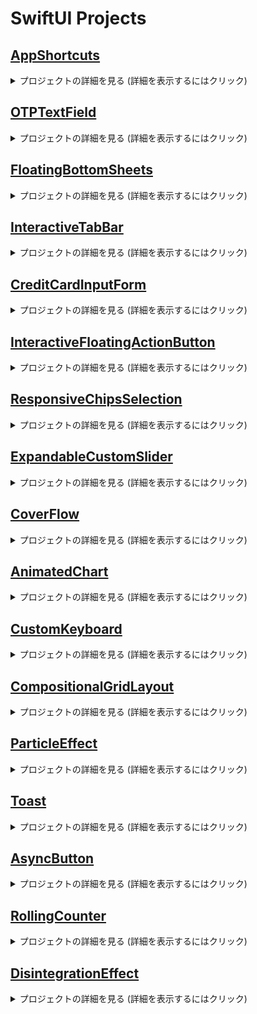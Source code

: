 # SwiftUI Projects

## [AppShortcuts](https://github.com/munsangu/SwiftUI/tree/master/AppShortcuts/AppShortcuts)

<details>
<summary>プロジェクトの詳細を見る (詳細を表示するにはクリック)</summary>

<p align="center"><img src="https://github.com/user-attachments/assets/0b19fd11-322b-4844-a3d0-f52f72af1fb0"></p>
<p align="center">
SwiftUI, SwiftData, AppIntents
</p>

### 主な機能:
- SwiftDataを活用したメモリーデータモデル管理
- AppIntentsを使用したカスタムショートカット統合
- 画像とキャプションを保存するメモリーアプリ
- ホーム画面で見られるメモリーリスト

### 実装の詳細:
- `Memory`モデルにSwiftData `@Model`アノテーションを適用
- `@Attribute(.externalStorage)`を使用して大きな画像データを効率的に管理
- `AddMemoryIntent`を通じたショートカット統合
- `AppShortcutsProvider`プロトコルでシステムショートカットにアプリ機能を公開

### 活用技術:
- SwiftUIを利用したUI構成
- SwiftDataによるデータの永続保存
- AppIntentsフレームワークによるショートカット統合

</details>

## [OTPTextField](https://github.com/munsangu/SwiftUI/tree/master/OTPTextField/OTPTextField)

<details>
<summary>プロジェクトの詳細を見る (詳細を表示するにはクリック)</summary>

<p align="center"><img src="https://github.com/user-attachments/assets/4305edfb-64c1-49e2-9f0a-3d788fd2f8b0"></p>
<p align="center">
SwiftUI, MVVM, TextField
</p>

### 主な機能:
- カスタマイズ可能なOTP/認証コード入力フィールド
- 2つのスタイルをサポート：丸枠（Rounded Border）と下線（Underlined）
- 4桁または6桁のコード入力をサポート
- 入力状態に応じた視覚的フィードバック（入力中、有効、エラー）
- 誤入力時の揺れアニメーション効果

### 実装の詳細:
- MVVMアーキテクチャの適用
- `VerificationFieldViewModel`によるステート管理
- `phaseAnimator`を活用したエラー時の揺れ効果
- テキストフィールドマスキング技法によるユーザー体験の向上
- `.textContentType(.oneTimeCode)`を活用した自動OTP認識のサポート

### 活用技術:
- SwiftUIカスタムビューとアニメーション
- MVVMパターンによる状態管理
- `FocusState`を用いたキーボード管理

</details>

## [FloatingBottomSheets](https://github.com/munsangu/SwiftUI/tree/master/FloatingBottomSheets/FloatingBottomSheets)

<details>
<summary>プロジェクトの詳細を見る (詳細を表示するにはクリック)</summary>

<p align="center"><img src="https://github.com/user-attachments/assets/fc7e4557-5bbe-48d6-b452-d94722b7ff9f"></p>
<p align="center">
SwiftUI, MVVM, Sheet
</p>

### 主な機能:
- フローティングボトムシートのカスタム実装
- 3つのシートタイプをサポート：アラート(Alert)、質問(Question)、リクエスト(Request)
- 各シートタイプ別の異なるデザインとボタン構成
- シートの影効果を除去した滑らかなUI

### 実装の詳細:
- `SheetConfiguration`、`ButtonConfig`、`IconConfig`による構成要素のモジュール化
- `UIViewRepresentable`プロトコルを活用した`SheetShadowRemover`の実装
- `floatingBottomSheet`ビューモディファイア(View Modifier)の拡張
- MVVMアーキテクチャによる状態管理

### 活用技術:
- SwiftUIとUIKitの統合
- ビュー拡張とカスタムモディファイア
- MVVMパターンによるボトムシート状態管理

</details>

## [InteractiveTabBar](https://github.com/munsangu/SwiftUI/tree/master/InteractiveTabBar/InteractiveTabBar)

<details>
<summary>プロジェクトの詳細を見る (詳細を表示するにはクリック)</summary>

<p align="center"><img src="https://github.com/user-attachments/assets/3392f632-f00c-4423-aea1-ab4096189ecc"></p>
<p align="center">
SwiftUI, MVVM, TabBar
</p>

### 主な機能:
- インタラクティブなカスタムタブバーの実装
- ドラッグジェスチャーによるタブ間の切り替え
- 滑らかなアニメーションによるタブ切り替え効果
- iOS 18以上とそれ以下のバージョン両方をサポート

### 実装の詳細:
- GeometryReaderと座標空間(Coordinate Space)を活用したタブ位置の追跡
- `onGeometryChange`カスタムモディファイアによるタブボタン位置の管理
- `matchedGeometryEffect`によるタブ切り替えアニメーションの実装
- 条件付きコードでiOS 18以上では新しいAPIを活用

### 活用技術:
- SwiftUIジェスチャーとアニメーション
- 座標空間とジオメトリリーダー
- MVVMパターンによるタブ状態管理
- 様々なiOSバージョンの互換性処理

</details>

## [CreditCardInputForm](https://github.com/munsangu/SwiftUI/tree/master/CreditCardInputForm/CreditCardInputForm)

<details>
<summary>プロジェクトの詳細を見る (詳細を表示するにはクリック)</summary>

<p align="center"><img src="https://github.com/user-attachments/assets/39fcd2d1-8aee-48c8-b415-4f6d74fd3a5c"></p>
<p align="center">
SwiftUI, Animation, 3D Effects
</p>

### 主な機能:
- インタラクティブなクレジットカード入力フォーム
- カード表面と裏面の3Dフリップアニメーション
- フォーカスされたフィールドに基づいたカード表示の動的な更新
- メッシュグラデーションを使用したリアルなカードデザイン
- フィールドごとのアニメーション強調表示

### 実装の詳細:
- `Card`モデルを使用したカード情報の管理
- カスタム`FlipTransition`モディファイアによる3D回転効果
- `rotation3DEffect`を用いたカードフリップアニメーション
- `FocusState`を活用した入力フィールド間のフォーカス管理
- カスタム文字列拡張機能による自動フォーマット処理（空白挿入、マスク化）

### 活用技術:
- SwiftUI 3Dアニメーションと遷移効果
- カスタムViewModifierによるトランジション実装
- 文字列操作のための拡張機能
- `matchedTransitionSource`によるフォーカスリングのアニメーション
- `contentTransition(.numericText())`による数値変更アニメーション

</details>

## [InteractiveFloatingActionButton](https://github.com/munsangu/SwiftUI/tree/master/InteractiveFloatingActionButton/InteractiveFloatingActionButton)
<details>
<summary>プロジェクトの詳細を見る (詳細を表示するにはクリック)</summary>
<p align="center"><img src="https://github.com/user-attachments/assets/10f4c19c-d732-4580-8dbe-8bc3e37da1ed"></p>
<p align="center">
SwiftUI, MVVM, GestureRecognizers
</p>

### 主な機能:
- ドラッグ可能な浮動アクションボタン
- 展開可能なアクションメニュー
- カスタマイズ可能なアクションアイコンとアニメーション
- ジェスチャー認識による直感的な操作体験

### 実装の詳細:
- MVVMアーキテクチャによるコード設計
- 長押しと同時ドラッグジェスチャーの組み合わせ
- SwiftUIのアニメーションシステムを活用した滑らかな遷移
- カスタムCoordinateSpaceを用いた位置検出
- ResultBuilderパターンによる宣言的なAPI設計

### 活用技術:
- SwiftUIの最新機能を活用したUI構築
- ジェスチャー認識と処理
- カスタムビュー修飾子とアニメーション
- ビジネスロジックの分離とテスト容易性の向上
</details>

## [ResponsiveChipsSelection](https://github.com/munsangu/SwiftUI/tree/master/ResponsiveChipsSelection/ResponsiveChipsSelection)
<details>
<summary>プロジェクトの詳細を見る (詳細を表示するにはクリック)</summary>
<p align="center"><img src="https://github.com/user-attachments/assets/0e9f4294-338c-45bd-8b7f-744ca9ece12b"></p>
<p align="center">
SwiftUI, MVVM, ResponsiveLayout
</p>

### 主な機能:
- レスポンシブなチップ選択UIコンポーネント
- 動的グリッドレイアウトの実装
- アニメーション付き選択状態表示
- 複数選択機能のサポート
- カスタムレイアウトシステムの活用

### 実装の詳細:
- MVVMアーキテクチャパターンによるコード構造化
- SwiftUIのLayoutプロトコルを活用したカスタムチップレイアウト
- ObservableObjectによる状態管理
- ジェネリクスを活用した柔軟なコンテンツ構成
- アニメーションとトランジション効果を適用したインタラクション

### 活用技術:
- SwiftUIの最新機能を活用したUI開発
- カスタムレイアウトアルゴリズムの実装
- 状態管理およびデータバインディング
- 再利用可能なコンポーネント設計
- 拡張可能なアーキテクチャ構造
</details>

## [ExpandableCustomSlider](https://github.com/munsangu/SwiftUI/tree/master/ExpandableCustomSlider/ExpandableCustomSlider)
<details>
<summary>プロジェクトの詳細を見る (詳細を表示するにはクリック)</summary>
<p align="center"><img src="https://github.com/user-attachments/assets/d737376f-6614-4d50-9714-464115257c27"></p>
<p align="center">
SwiftUI, MVVM, カスタムコンポーネント
</p>

### 主な機能:
- ドラッグ時に拡張するインタラクティブスライダーコンポーネント
- カスタマイズ可能なデザイン設定
- スムーズなアニメーショントランジション効果
- 直感的なユーザーインターフェース
- 再利用可能なコンポーネント設計

### 実装の詳細:
- MVVMアーキテクチャパターンによるコード構造化
- SwiftUIのGeometryReaderを活用したサイズベースのレイアウト
- ObservableObjectによる状態管理
- ジェネリクスを活用した柔軟なオーバーレイコンテンツ構成
- アニメーションとトランジション効果を適用したインタラクション

### 活用技術:
- SwiftUIの最新機能を活用したUI開発
- ジェスチャー認識および処理システムの実装
- 状態管理およびデータバインディング
- 再利用可能なコンポーネント設計
- 拡張可能なアーキテクチャ構造
</details>

## [CoverFlow](https://github.com/munsangu/SwiftUI/tree/master/CoverFlow/CoverFlow)
<details>
<summary>プロジェクトの詳細を見る (詳細を表示するにはクリック)</summary>
<p align="center"><img src="https://github.com/user-attachments/assets/9a423e71-612b-498f-842d-5252b28ca7bc"></p>
<p align="center">
SwiftUI, MVVM, カスタムコンポーネント
</p>

### 主な機能:
- ドラッグ時に拡張するインタラクティブスライダーコンポーネント
- カスタマイズ可能なデザイン設定
- スムーズなアニメーショントランジション効果
- 直感的なユーザーインターフェース
- 再利用可能なコンポーネント設計

### 実装の詳細:
- MVVMアーキテクチャパターンによるコード構造化
- SwiftUIのGeometryReaderを活用したサイズベースのレイアウト
- ObservableObjectによる状態管理
- ジェネリクスを活用した柔軟なオーバーレイコンテンツ構成
- アニメーションとトランジション効果を適用したインタラクション

### 活用技術:
- SwiftUIの最新機能を活用したUI開発
- ジェスチャー認識および処理システムの実装
- 状態管理およびデータバインディング
- 再利用可能なコンポーネント設計
- 拡張可能なアーキテクチャ構造
</details>

## [AnimatedChart](https://github.com/munsangu/SwiftUI/tree/master/AnimatedChart/AnimatedChart)
<details>
<summary>プロジェクトの詳細を見る (詳細を表示するにはクリック)</summary>
<p align="center"><img src="https://github.com/user-attachments/assets/acdc63c9-987e-4a11-bab0-2e3b3a8387fc"></p>
<p align="center">
SwiftUI, MVVM, Charts, アニメーション
</p>

### 主な機能:
- 複数のチャートタイプ（棒グラフ、折れ線グラフ、円グラフ）の切り替え
- スムーズなデータアニメーション効果
- インタラクティブなチャートデータ更新
- 直感的なユーザーインターフェース
- 再利用可能なチャートコンポーネント

### 実装の詳細:
- MVVMアーキテクチャパターンによるコード構造化
- SwiftUI Chartsフレームワークを活用したデータビジュアライゼーション
- ObservableObjectによる状態管理
- コンポーネント別のモジュラー設計
- 順次的なアニメーションとトランジション効果

### 活用技術:
- SwiftUI Chartsによるデータビジュアライゼーション
- スプリングアニメーションによる自然な動きの実現
- カスタマイズ可能なチャート表示オプション
- 再利用可能なコンポーネント設計
- 拡張可能なアーキテクチャ構造
</details>

## [CustomKeyboard](https://github.com/munsangu/SwiftUI/tree/master/CustomKeyboard/CustomKeyboard)
<details>
<summary>プロジェクトの詳細を見る (詳細を表示するにはクリック)</summary>
<p align="center"><img src="https://github.com/user-attachments/assets/ee653073-0924-4790-95b2-5fdbee59ca61"></p>
<p align="center">
SwiftUI, MVVM, カスタムキーボード, UIViewControllerRepresentable
</p>

### 主な機能:
- ネイティブなUIとマッチしたカスタムキーボードの実装
- 数字入力用の専用キーボードインターフェース
- スマートな入力フィールドとキーボードの連携
- ピンコード入力に最適化されたデザイン
- 直感的な操作体験の提供

### 実装の詳細:
- MVVMアーキテクチャパターンによるコード構造化
- UIViewControllerRepresentableを活用したUIKitとSwiftUIの統合
- カスタムキーボードの自然な挙動の実現
- コンポーネント分離による再利用性の向上
- FocusStateを用いたキーボード状態管理

### 活用技術:
- SwiftUIとUIKitの橋渡しとなるUIViewControllerRepresentable
- シャドウ効果とモダンなUIデザイン
- カスタムコンポーネントの分離と再利用
- コールバックパターンによるView間の通信
- クリーンなMVVMアーキテクチャの実装
</details>

## [CompositionalGridLayout](https://github.com/munsangu/SwiftUI/tree/master/CompositionalGridLayout/CompositionalGridLayout)
<details>
<summary>プロジェクトの詳細を見る (詳細を表示するにはクリック)</summary>
<p align="center"><img src="https://github.com/user-attachments/assets/d9dcdeef-ae4c-4e5e-af24-a716e66959f2"></p>
<p align="center">
SwiftUI, MVVM, コンポジショナルグリッドレイアウト, アニメーション
</p>

### 主な機能:
- 様々なレイアウトパターンを含む複合的なグリッドの実装
- 動的に列数を変更できるインターフェース
- レイアウト変更時の滑らかなアニメーション効果
- 多様なグリッドパターン（1+2、水平、1+垂直、など）
- 再利用可能なコンポーネント設計

### 実装の詳細:
- MVVMアーキテクチャパターンによるコード構造化
- GroupとGeometryReaderを活用した複合レイアウトの実装
- matchedGeometryEffectを活用した滑らかな遷移アニメーション
- コンポーネント分離によるコードの再利用性向上
- 宣言的UIを実現するためのSwiftUIの活用

### 活用技術:
- SwiftUIの宣言的UIフレームワーク
- 複合的なレイアウトのためのLazyVStackおよびHStack
- 動的レイアウト生成のためのGeometryReader
- アニメーションのためのNamespaceとmatchedGeometryEffect
- Observableパターンを活用した状態管理
- 拡張性のあるMVVMアーキテクチャの実装
</details>

## [ParticleEffect](https://github.com/munsangu/SwiftUI/tree/master/ParticleEffect/ParticleEffect)
<details>
<summary>プロジェクトの詳細を見る (詳細を表示するにはクリック)</summary>
<p align="center"><img src="https://github.com/user-attachments/assets/8512ea90-35f4-4ca7-a491-bb5a7629fa19"></p>
<p align="center">
SwiftUI, MVVM, パーティクルアニメーション, インタラクティブUI
</p>

### 主な機能:
- インタラクティブなボタン操作のためのパーティクルエフェクト実装
- ボタン状態変更に応じた動的パーティクルアニメーション
- カスタマイズ可能なカラーテーマとアイコン
- 滑らかなスプリングアニメーション効果
- 再利用可能なコンポーネントデザイン

### 実装の詳細:
- MVVMアーキテクチャパターンによるコード構造化
- パーティクル生成とアニメーションのためのビューモデルロジック分離
- カスタムボタンコンポーネントによるコード再利用性の向上
- SwiftUIのアニメーションAPIを活用した滑らかな遷移効果
- 状態変化に応じた動的UI更新

### 活用技術:
- SwiftUIの宣言的UIフレームワーク
- MVVMパターンによるビジネスロジックとUIの分離
- 状態管理のためのObservableパターン活用
- 複雑なアニメーションのためのwithAnimation API
- 再利用可能なコンポーネントのためのViewBuilder活用
- インタラクティブなユーザー体験のためのボタンとジェスチャー実装
</details>

## [Toast](https://github.com/munsangu/SwiftUI/tree/master/Toast/Toast)
<details>
<summary>プロジェクトの詳細を見る (詳細を表示するにはクリック)</summary>
<p align="center"><img src="https://github.com/user-attachments/assets/99bf5954-499d-4754-affc-2fd9a58c6690"></p>
<p align="center">
SwiftUI, MVVM, インタラクティブトースト, アダプティブUI
</p>

### 主な機能:
- 様々なタイプのトーストメッセージ対応 (Error, Success, Warning, Apple Like HUD)
- トーストメッセージの展開/縮小インタラクティブ機能
- スワイプによるトースト削除機能
- 複数のトーストメッセージのスタック管理システム
- トーストタイプに応じたアダプティブレイアウト

### 実装の詳細:
- MVVMアーキテクチャパターンによるコード構造化
- トースト生成と管理のためのビューモデルロジック分離
- トーストコンポーネントの再利用性向上のための設計
- SwiftUIのアニメーションAPIを活用した滑らかな遷移効果
- 状態変化に応じた動的UI更新

### 活用技術:
- SwiftUIの宣言的UIフレームワーク
- MVVMパターンによるビジネスロジックとUIの分離
- 状態管理のためのObservableパターン活用
- 複雑なアニメーションのためのwithAnimation API
- 再利用可能なコンポーネントのためのViewBuilder活用
- インタラクティブなユーザー体験のためのジェスチャー実装
- AnyLayoutを活用した動的レイアウト切替
</details>

## [AsyncButton](https://github.com/munsangu/SwiftUI/tree/master/AnimatedStateButton/AnimatedStateButton)
<details>
<summary>プロジェクトの詳細を見る (詳細を表示するにはクリック)</summary>
<p align="center"><img src="https://github.com/user-attachments/assets/d4cd3672-6ca6-491a-9229-9394c101c1d2"></p>
<p align="center">
SwiftUI, MVVM, 非同期処理, アニメーションボタン
</p>

### 主な機能:
- トランザクション状態に応じた動的なボタン表示切替
- 非同期処理中のローディングインジケーター表示
- 状態ごとの色とアイコン変更による視覚的フィードバック
- タップ時の洗練されたスケールアニメーション効果
- 再利用可能なコンポーネント設計

### 実装の詳細:
- MVVMアーキテクチャパターンによるコード構造化
- トランザクション状態管理のためのビューモデルロジック分離
- 非同期処理をSwift Concurrencyモデルで実装
- カスタムスピナーコンポーネントによるローディング表示
- 異なる状態間の滑らかなトランジション

### 活用技術:
- SwiftUIの宣言的UIフレームワーク
- MVVMパターンによるビジネスロジックとUIの分離
- Swift Concurrencyを活用した非同期処理
- 状態管理のためのObservableパターン活用
- 複雑なアニメーションのための.animation修飾子
- カスタムボタンスタイルによるインタラクティブ効果
- 再利用可能なコンポーネント設計
</details>

## [RollingCounter](https://github.com/munsangu/SwiftUI/tree/master/RollingCounter/RollingCounter)
<details>
<summary>プロジェクトの詳細を見る (詳細を表示するにはクリック)</summary>
<p align="center"><img src="https://github.com/user-attachments/assets/02a0ab75-3afd-43e5-a400-cd30e888879d"></p>
<p align="center">
SwiftUI, MVVM, アニメーション, ローリングカウンター
</p>

### 主な機能:
- 数値変更時のスムーズなローリングアニメーション表示
- 桁数の増減に応じた動的なレイアウト調整
- ランダム値生成によるインタラクティブな数値変更
- カスタマイズ可能なフォントとスタイル設定
- エンタープライズレベルのMVVMアーキテクチャ実装

### 実装の詳細:
- MVVMアーキテクチャによるコードの明確な分離
- 数値表示のためのカスタムビューコンポーネント設計
- 各桁の独立したアニメーション制御メカニズム
- インタラクティブスプリングアニメーションによる自然な動き
- ジオメトリリーダーを活用した動的なレイアウト計算

### 活用技術:
- SwiftUIフレームワークによる宣言的UI実装
- Combineフレームワークを用いた反応型プログラミング
- GCD（Grand Central Dispatch）による非同期処理
- カスタムビューモディファイアによるUI拡張
- 階層的プロジェクト構造による保守性の向上
- ジオメトリリーダーによる高度なレイアウト制御
- アニメーションタイミングの精密な調整
- 再利用可能なコンポーネント設計パターン
</details>

## [DisintegrationEffect](https://github.com/munsangu/SwiftUI/tree/master/DisintegrationEffect/DisintegrationEffect)
<details>
<summary>プロジェクトの詳細を見る (詳細を表示するにはクリック)</summary>
<p align="center"><img src="https://github.com/user-attachments/assets/c428e773-2e9a-4125-8029-a12382a98ef4"></p>
<p align="center">
SwiftUI, MVVM, アニメーション, 分解エフェクト
</p>

### 主な機能:
- タップ操作による要素の分解・再構成アニメーション
- パーティクルベースの高度なビジュアルエフェクト
- スムーズな遷移と自然な動きを実現するアニメーション
- カスタマイズ可能な分解・再構成エフェクト
- エンタープライズレベルのMVVMアーキテクチャ実装

### 実装の詳細:
- MVVMアーキテクチャによるコードの明確な分離
- UIKitとSwiftUIの連携によるスナップショット機能
- パーティクルシステムによる複雑なアニメーション制御
- ビューの分解・再構成を実現する高度なアルゴリズム
- マルチスレッド処理による高パフォーマンスの実現

### 活用技術:
- SwiftUIフレームワークによる宣言的UI実装
- カスタムビューモディファイアによる再利用可能なエフェクト
- GCD（Grand Central Dispatch）とTaskによる非同期処理
- UIGraphicsImageRendererを活用した画像処理
- 階層的プロジェクト構造による保守性の向上
- アニメーションタイミングの精密な調整
- パーティクルベースのビジュアルエフェクト実装
- 再利用可能なコンポーネント設計パターン
</details>
